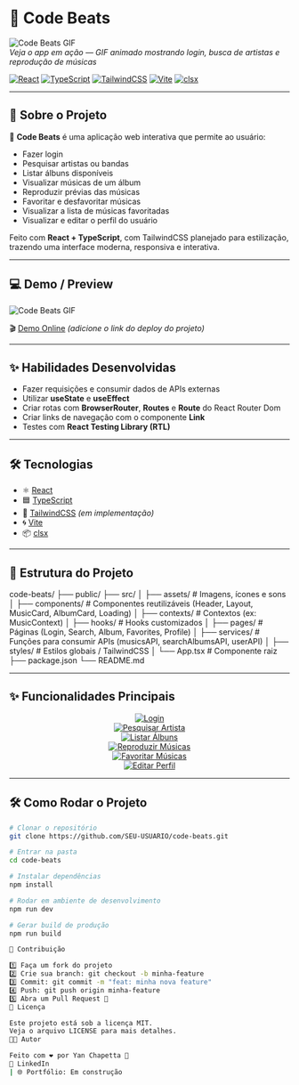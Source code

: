 # 🎵 Code Beats

![Code Beats GIF](./demo.gif)  
*Veja o app em ação — GIF animado mostrando login, busca de artistas e reprodução de músicas*

[![React](https://img.shields.io/badge/React-61DAFB?logo=react&logoColor=white&style=for-the-badge)](https://react.dev/) 
[![TypeScript](https://img.shields.io/badge/TypeScript-3178C6?logo=typescript&logoColor=white&style=for-the-badge)](https://www.typescriptlang.org/) 
[![TailwindCSS](https://img.shields.io/badge/TailwindCSS-06B6D4?logo=tailwind-css&logoColor=white&style=for-the-badge)](https://tailwindcss.com/) 
[![Vite](https://img.shields.io/badge/Vite-646CFF?logo=vite&logoColor=white&style=for-the-badge)](https://vitejs.dev/) 
[![clsx](https://img.shields.io/badge/clsx-000000?logo=javascript&logoColor=white&style=for-the-badge)](https://github.com/lukeed/clsx)

---

## 🚀 Sobre o Projeto

🎵 **Code Beats** é uma aplicação web interativa que permite ao usuário:  

- Fazer login  
- Pesquisar artistas ou bandas  
- Listar álbuns disponíveis  
- Visualizar músicas de um álbum  
- Reproduzir prévias das músicas  
- Favoritar e desfavoritar músicas  
- Visualizar a lista de músicas favoritadas  
- Visualizar e editar o perfil do usuário  

Feito com **React + TypeScript**, com TailwindCSS planejado para estilização, trazendo uma interface moderna, responsiva e interativa.

---

## 💻 Demo / Preview

![Code Beats GIF](./demo.gif)  

🎬 [Demo Online](#) *(adicione o link do deploy do projeto)*

---

## ✨ Habilidades Desenvolvidas

- Fazer requisições e consumir dados de APIs externas  
- Utilizar **useState** e **useEffect**  
- Criar rotas com **BrowserRouter**, **Routes** e **Route** do React Router Dom  
- Criar links de navegação com o componente **Link**  
- Testes com **React Testing Library (RTL)**  

---

## 🛠️ Tecnologias

- ⚛️ [React](https://react.dev/)  
- 🟦 [TypeScript](https://www.typescriptlang.org/)  
- 🎨 [TailwindCSS](https://tailwindcss.com/) *(em implementação)*  
- 🌀 [Vite](https://vitejs.dev/)  
- 📦 [clsx](https://github.com/lukeed/clsx)  

---

## 📂 Estrutura do Projeto

code-beats/
├── public/
├── src/
│ ├── assets/ # Imagens, ícones e sons
│ ├── components/ # Componentes reutilizáveis (Header, Layout, MusicCard, AlbumCard, Loading)
│ ├── contexts/ # Contextos (ex: MusicContext)
│ ├── hooks/ # Hooks customizados
│ ├── pages/ # Páginas (Login, Search, Album, Favorites, Profile)
│ ├── services/ # Funções para consumir APIs (musicsAPI, searchAlbumsAPI, userAPI)
│ ├── styles/ # Estilos globais / TailwindCSS
│ └── App.tsx # Componente raiz
├── package.json
└── README.md


---

## ✨ Funcionalidades Principais

<div align="center">

[![Login](https://img.shields.io/badge/👤%20Login-FFB800?style=for-the-badge)]()  
[![Pesquisar Artista](https://img.shields.io/badge/🔍%20Pesquisar%20Artista-00C0FF?style=for-the-badge)]()  
[![Listar Álbuns](https://img.shields.io/badge/💿%20Listar%20Álbuns-8E44AD?style=for-the-badge)]()  
[![Reproduzir Músicas](https://img.shields.io/badge/🔊%20Reproduzir%20Músicas-27AE60?style=for-the-badge)]()  
[![Favoritar Músicas](https://img.shields.io/badge/⭐%20Favoritar%20Músicas-F39C12?style=for-the-badge)]()  
[![Editar Perfil](https://img.shields.io/badge/📝%20Editar%20Perfil-FF5733?style=for-the-badge)]()

</div>

---

## 🛠️ Como Rodar o Projeto

```bash
# Clonar o repositório
git clone https://github.com/SEU-USUARIO/code-beats.git

# Entrar na pasta
cd code-beats

# Instalar dependências
npm install

# Rodar em ambiente de desenvolvimento
npm run dev

# Gerar build de produção
npm run build

📌 Contribuição

1️⃣ Faça um fork do projeto
2️⃣ Crie sua branch: git checkout -b minha-feature
3️⃣ Commit: git commit -m "feat: minha nova feature"
4️⃣ Push: git push origin minha-feature
5️⃣ Abra um Pull Request 🚀
📄 Licença

Este projeto está sob a licença MIT.
Veja o arquivo LICENSE para mais detalhes.
👨‍💻 Autor

Feito com ❤️ por Yan Chapetta 🚀
📩 LinkedIn
| 🌐 Portfólio: Em construção
